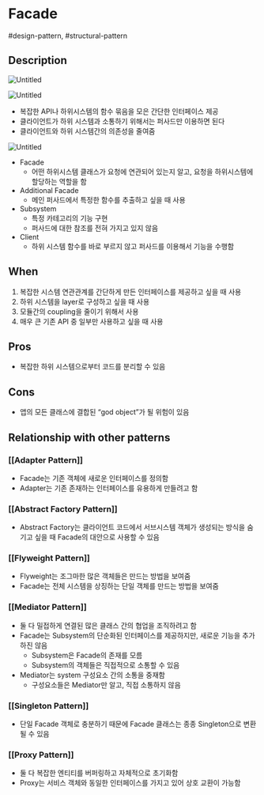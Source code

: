 # Facade

#design-pattern, #structural-pattern

## Description

![Untitled](Untitled%2020.png)

![Untitled](Untitled%2021.png)

- 복잡한 API나 하위시스템의 함수 묶음을 모은 간단한 인터페이스 제공
- 클라이언트가 하위 시스템과 소통하기 위해서는 퍼사드만 이용하면 된다
- 클라이언트와 하위 시스템간의 의존성을 줄여줌

![Untitled](Untitled%2022.png)

- Facade
  - 어떤 하위시스템 클래스가 요청에 연관되어 있는지 알고, 요청을 하위시스템에 할당하는 역할을 함
- Additional Facade
  - 메인 퍼사드에서 특정한 함수를 추출하고 싶을 때 사용
- Subsystem
  - 특정 카테고리의 기능 구현
  - 퍼사드에 대한 참조를 전혀 가지고 있지 않음
- Client
  - 하위 시스템 함수를 바로 부르지 않고 퍼사드를 이용해서 기능을 수행함

## When

1. 복잡한 시스템 연관관계를 간단하게 만든 인터페이스를 제공하고 싶을 때 사용
2. 하위 시스템을 layer로 구성하고 싶을 때 사용
3. 모듈간의 coupling을 줄이기 위해서 사용
4. 매우 큰 기존 API 중 일부만 사용하고 싶을 때 사용

## Pros

- 복잡한 하위 시스템으로부터 코드를 분리할 수 있음

## Cons

- 앱의 모든 클래스에 결합된 “god object”가 될 위험이 있음

## Relationship with other patterns

### [[Adapter Pattern]]

- Facade는 기존 객체에 새로운 인터페이스를 정의함
- Adapter는 기존 존재하는 인터페이스를 유용하게 만들려고 함

### [[Abstract Factory Pattern]]

- Abstract Factory는 클라이언트 코드에서 서브시스템 객체가 생성되는 방식을 숨기고 싶을 때 Facade의 대안으로 사용할 수 있음

### [[Flyweight Pattern]]

- Flyweight는 조그마한 많은 객체들은 만드는 방법을 보여줌
- Facade는 전체 시스템을 상징하는 단일 객체를 만드는 방법을 보여줌

### [[Mediator Pattern]]

- 둘 다 밀접하게 연결된 많은 클래스 간의 협업을 조직하려고 함
- Facade는 Subsystem의 단순화된 인터페이스를 제공하지만, 새로운 기능을 추가하진 않음
  - Subsystem은 Facade의 존재를 모름
  - Subsystem의 객체들은 직접적으로 소통할 수 있음
- Mediator는 system 구성요소 간의 소통을 중재함
  - 구성요소들은 Mediator만 알고, 직접 소통하지 않음

### [[Singleton Pattern]]

- 단일 Facade 객체로 충분하기 때문에 Facade 클래스는 종종 Singleton으로 변환될 수 있음

### [[Proxy Pattern]]

- 둘 다 복잡한 엔티티를 버퍼링하고 자체적으로 초기화함
- Proxy는 서비스 객체와 동일한 인터페이스를 가지고 있어 상호 교환이 가능함
